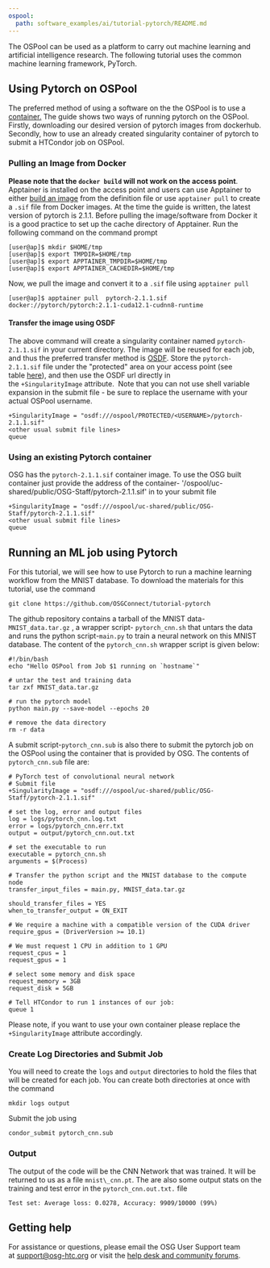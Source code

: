 ```yaml
---
ospool:
  path: software_examples/ai/tutorial-pytorch/README.md
---
```


The OSPool can be used as a platform to carry out machine learning and artificial intelligence research. 
The following tutorial uses the common machine learning framework, PyTorch.

## Using Pytorch on OSPool
The preferred method of using a software on the the OSPool is to use a [container.]() The guide shows two ways of running pytorch on the OSPool. Firstly, downloading our desired version of pytorch images from dockerhub. Secondly, how to use an already created singularity container of pytorch to submit a HTCondor job on OSPool.

### Pulling an Image from Docker
**Please note that the `docker build` will not work on the access point**. Apptainer is installed on the access point and users can use Apptainer to either [build an image]() from the definition file or use `apptainer pull` to create a `.sif` file from Docker images. At the time the guide is written, the latest version of pytorch is 2.1.1. Before pulling the image/software from Docker it is a good practice to set up the cache directory of Apptainer. Run the following command on the command prompt
```
[user@ap]$ mkdir $HOME/tmp
[user@ap]$ export TMPDIR=$HOME/tmp
[user@ap]$ export APPTAINER_TMPDIR=$HOME/tmp
[user@ap]$ export APPTAINER_CACHEDIR=$HOME/tmp
```
Now, we pull the image and convert it to a `.sif` file using `apptainer pull`
```
[user@ap]$ apptainer pull  pytorch-2.1.1.sif docker://pytorch/pytorch:2.1.1-cuda12.1-cudnn8-runtime
```
#### Transfer the image using OSDF
The above command will create a singularity container named `pytorch-2.1.1.sif` in your current directory. The image will be reused for each job, and thus the preferred transfer method is [OSDF](https://portal.osg-htc.org/documentation/htc_workloads/managing_data/osdf/). Store the `pytorch-2.1.1.sif` file under the "protected" area on your access point (see table [here](https://portal.osg-htc.org/documentation/htc_workloads/managing_data/overview/)), and then use the OSDF url directly in the `+SingularityImage` attribute.  Note that you can not use shell variable expansion in the submit file - be sure to replace the username with your actual OSPool username.

```
+SingularityImage = "osdf:///ospool/PROTECTED/<USERNAME>/pytorch-2.1.1.sif" 
<other usual submit file lines> 
queue
```

### Using an existing Pytorch container
OSG has the `pytorch-2.1.1.sif` container image. To use the OSG built container just provide the address of the container- '/ospool/uc-shared/public/OSG-Staff/pytorch-2.1.1.sif' in to your submit file
```
+SingularityImage = "osdf:///ospool/uc-shared/public/OSG-Staff/pytorch-2.1.1.sif" 
<other usual submit file lines> 
queue
```
## Running an ML job using Pytorch
For this tutorial, we will see how to use Pytorch to run a machine learning workflow from the MNIST database. To download the materials for this tutorial, use the command
```
git clone https://github.com/OSGConnect/tutorial-pytorch
```
The github repository contains a tarball of the MNIST data-`MNIST_data.tar.gz` , a wrapper script- `pytorch_cnn.sh` that untars the data and runs the python script-`main.py` to train a neural network on this MNIST database. The content of the `pytorch_cnn.sh` wrapper script is given below:
```
#!/bin/bash
echo "Hello OSPool from Job $1 running on `hostname`"

# untar the test and training data
tar zxf MNIST_data.tar.gz

# run the pytorch model
python main.py --save-model --epochs 20

# remove the data directory
rm -r data
```

A submit script-`pytorch_cnn.sub` is also there to submit the pytorch job on the OSPool using the container that is provided by OSG. The contents of `pytorch_cnn.sub` file are:
```
# PyTorch test of convolutional neural network
# Submit file 
+SingularityImage = "osdf:///ospool/uc-shared/public/OSG-Staff/pytorch-2.1.1.sif" 

# set the log, error and output files 
log = logs/pytorch_cnn.log.txt
error = logs/pytorch_cnn.err.txt
output = output/pytorch_cnn.out.txt

# set the executable to run
executable = pytorch_cnn.sh
arguments = $(Process)

# Transfer the python script and the MNIST database to the compute node
transfer_input_files = main.py, MNIST_data.tar.gz

should_transfer_files = YES
when_to_transfer_output = ON_EXIT

# We require a machine with a compatible version of the CUDA driver
require_gpus = (DriverVersion >= 10.1)

# We must request 1 CPU in addition to 1 GPU
request_cpus = 1
request_gpus = 1

# select some memory and disk space
request_memory = 3GB
request_disk = 5GB

# Tell HTCondor to run 1 instances of our job:
queue 1
```
Please note, if you want to use your own container please replace the `+SingularityImage` attribute accordingly. 
### Create Log Directories and Submit Job
You will need to create the `logs` and `output` directories to hold the files that will be created for each job. You can create both directories at once with the command
```
mkdir logs output
```
Submit the job using 
```
condor_submit pytorch_cnn.sub
```
### Output 
The output of the code will be the CNN Network that was trained. It will be returned to us as a file
`mnist\_cnn.pt`. The are also some output stats
on the training and test error in the `pytorch_cnn.out.txt.` file 
```
Test set: Average loss: 0.0278, Accuracy: 9909/10000 (99%)
```
## Getting help
For assistance or questions, please email the OSG User Support team at [support@osg-htc.org](mailto:support@osg-htc.org) or visit the [help desk and community forums](https://portal.osg-htc.org/documentation/).
